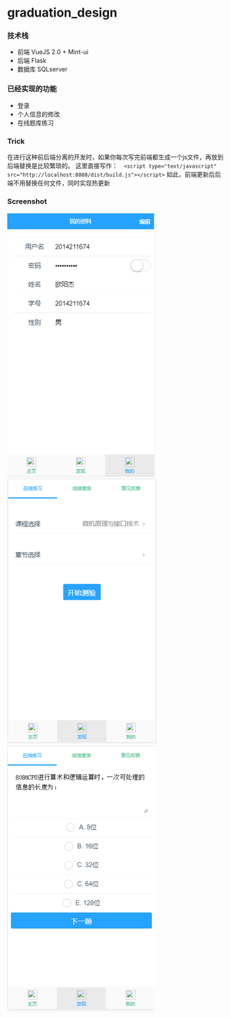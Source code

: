 # graduation_design

### 技术栈

* 前端 VueJS 2.0 + Mint-ui
* 后端 Flask
* 数据库 SQLserver

### 已经实现的功能

* 登录
* 个人信息的修改
* 在线题库练习

### Trick
在进行这种前后端分离的开发时，如果你每次写完前端都生成一个js文件，再放到后端替换是比较繁琐的。
这里直接写作：`  <script type="text/javascript" src="http://localhost:8080/dist/build.js"></script>`
如此，前端更新后后端不用替换任何文件，同时实现热更新

### Screenshot
![个人信息](/image/个人信息.png)
![在线练习1](/image/在线练习1.png)
![在线练习2](/image/在线练习2.png)
